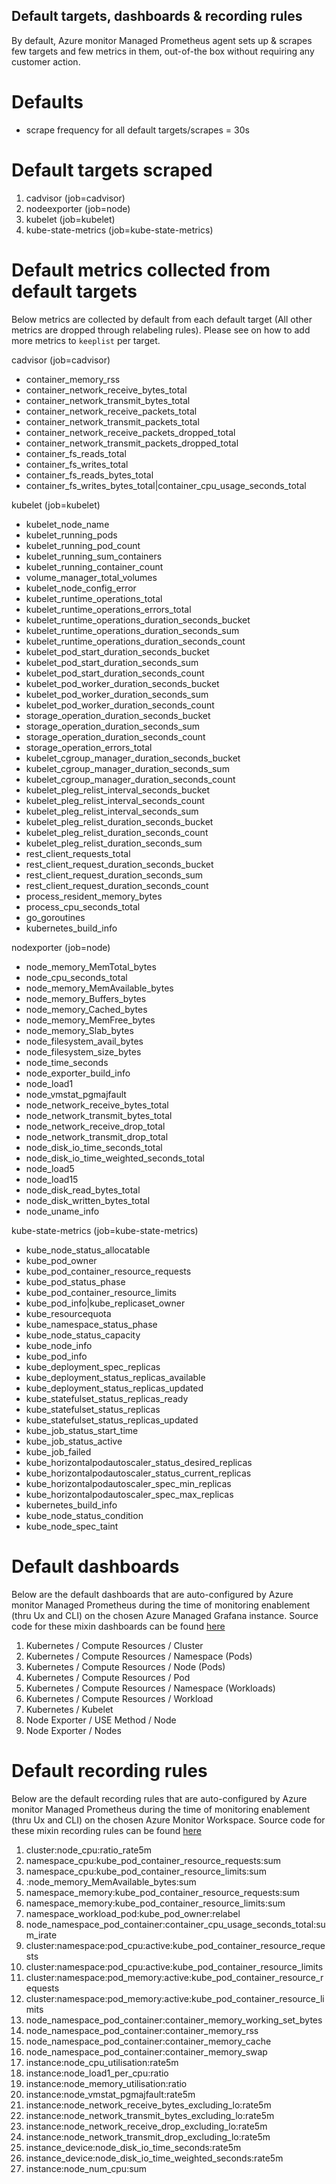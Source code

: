 ## Default targets, dashboards & recording rules

By default, Azure monitor Managed Prometheus agent sets up & scrapes few targets and few metrics in them, out-of-the box without requiring any customer action. 

# Defaults

* scrape frequency for all default targets/scrapes = 30s

# Default targets scraped 
1. cadvisor (job=cadvisor)
2. nodeexporter (job=node)
3. kubelet (job=kubelet)
4. kube-state-metrics (job=kube-state-metrics)
   
# Default metrics collected from default targets

Below metrics are collected by default from each default target (All other metrics are dropped through relabeling rules). Please see []() on how to add more metrics to `keeplist` per target.

cadvisor (job=cadvisor)
   * container_memory_rss
   * container_network_receive_bytes_total
   * container_network_transmit_bytes_total
   * container_network_receive_packets_total
   * container_network_transmit_packets_total
   * container_network_receive_packets_dropped_total
   * container_network_transmit_packets_dropped_total
   * container_fs_reads_total
   * container_fs_writes_total
   * container_fs_reads_bytes_total
   * container_fs_writes_bytes_total|container_cpu_usage_seconds_total
  
kubelet (job=kubelet)
   * kubelet_node_name
   * kubelet_running_pods
   * kubelet_running_pod_count
   * kubelet_running_sum_containers
   * kubelet_running_container_count
   * volume_manager_total_volumes
   * kubelet_node_config_error
   * kubelet_runtime_operations_total
   * kubelet_runtime_operations_errors_total
   * kubelet_runtime_operations_duration_seconds_bucket
   * kubelet_runtime_operations_duration_seconds_sum
   * kubelet_runtime_operations_duration_seconds_count
   * kubelet_pod_start_duration_seconds_bucket
   * kubelet_pod_start_duration_seconds_sum
   * kubelet_pod_start_duration_seconds_count
   * kubelet_pod_worker_duration_seconds_bucket
   * kubelet_pod_worker_duration_seconds_sum
   * kubelet_pod_worker_duration_seconds_count
   * storage_operation_duration_seconds_bucket
   * storage_operation_duration_seconds_sum
   * storage_operation_duration_seconds_count
   * storage_operation_errors_total
   * kubelet_cgroup_manager_duration_seconds_bucket
   * kubelet_cgroup_manager_duration_seconds_sum
   * kubelet_cgroup_manager_duration_seconds_count
   * kubelet_pleg_relist_interval_seconds_bucket
   * kubelet_pleg_relist_interval_seconds_count
   * kubelet_pleg_relist_interval_seconds_sum
   * kubelet_pleg_relist_duration_seconds_bucket
   * kubelet_pleg_relist_duration_seconds_count
   * kubelet_pleg_relist_duration_seconds_sum
   * rest_client_requests_total
   * rest_client_request_duration_seconds_bucket
   * rest_client_request_duration_seconds_sum
   * rest_client_request_duration_seconds_count
   * process_resident_memory_bytes
   * process_cpu_seconds_total
   * go_goroutines
   * kubernetes_build_info
  
nodexporter (job=node)
   * node_memory_MemTotal_bytes
   * node_cpu_seconds_total
   * node_memory_MemAvailable_bytes
   * node_memory_Buffers_bytes
   * node_memory_Cached_bytes
   * node_memory_MemFree_bytes
   * node_memory_Slab_bytes
   * node_filesystem_avail_bytes
   * node_filesystem_size_bytes
   * node_time_seconds
   * node_exporter_build_info
   * node_load1
   * node_vmstat_pgmajfault
   * node_network_receive_bytes_total
   * node_network_transmit_bytes_total
   * node_network_receive_drop_total
   * node_network_transmit_drop_total
   * node_disk_io_time_seconds_total
   * node_disk_io_time_weighted_seconds_total
   * node_load5
   * node_load15
   * node_disk_read_bytes_total
   * node_disk_written_bytes_total
   * node_uname_info
  
  kube-state-metrics (job=kube-state-metrics)
   * kube_node_status_allocatable
   * kube_pod_owner
   * kube_pod_container_resource_requests
   * kube_pod_status_phase
   * kube_pod_container_resource_limits
   * kube_pod_info|kube_replicaset_owner
   * kube_resourcequota
   * kube_namespace_status_phase
   * kube_node_status_capacity
   * kube_node_info
   * kube_pod_info
   * kube_deployment_spec_replicas
   * kube_deployment_status_replicas_available
   * kube_deployment_status_replicas_updated
   * kube_statefulset_status_replicas_ready
   * kube_statefulset_status_replicas
   * kube_statefulset_status_replicas_updated
   * kube_job_status_start_time
   * kube_job_status_active
   * kube_job_failed
   * kube_horizontalpodautoscaler_status_desired_replicas
   * kube_horizontalpodautoscaler_status_current_replicas
   * kube_horizontalpodautoscaler_spec_min_replicas
   * kube_horizontalpodautoscaler_spec_max_replicas
   * kubernetes_build_info
   * kube_node_status_condition
   * kube_node_spec_taint

# Default dashboards

Below are the default dashboards that are auto-configured by Azure monitor Managed Prometheus during the time of monitoring enablement (thru Ux and CLI) on the chosen Azure Managed Grafana instance. Source code for these mixin dashboards can be found [here](https://github.com/Azure/prometheus-collector/tree/main/mixins)

1. Kubernetes / Compute Resources / Cluster
2. Kubernetes / Compute Resources / Namespace (Pods)
3. Kubernetes / Compute Resources / Node (Pods)
4. Kubernetes / Compute Resources / Pod
5. Kubernetes / Compute Resources / Namespace (Workloads)
6. Kubernetes / Compute Resources / Workload
7. Kubernetes / Kubelet
8. Node Exporter / USE Method / Node
9. Node Exporter / Nodes

# Default recording rules

Below are the default recording rules that are auto-configured by Azure monitor Managed Prometheus during the time of monitoring enablement (thru Ux and CLI) on the chosen Azure Monitor Workspace. Source code for these mixin recording rules can be found [here](https://github.com/Azure/prometheus-collector/tree/main/mixins)


1.	cluster:node_cpu:ratio_rate5m
2.	namespace_cpu:kube_pod_container_resource_requests:sum
3.	namespace_cpu:kube_pod_container_resource_limits:sum
4.	:node_memory_MemAvailable_bytes:sum
5.	namespace_memory:kube_pod_container_resource_requests:sum
6.	namespace_memory:kube_pod_container_resource_limits:sum
7.	namespace_workload_pod:kube_pod_owner:relabel
8.	node_namespace_pod_container:container_cpu_usage_seconds_total:sum_irate
9.  cluster:namespace:pod_cpu:active:kube_pod_container_resource_requests
10. cluster:namespace:pod_cpu:active:kube_pod_container_resource_limits
11. cluster:namespace:pod_memory:active:kube_pod_container_resource_requests
12. cluster:namespace:pod_memory:active:kube_pod_container_resource_limits
13. node_namespace_pod_container:container_memory_working_set_bytes
14. node_namespace_pod_container:container_memory_rss
15. node_namespace_pod_container:container_memory_cache
16. node_namespace_pod_container:container_memory_swap
17. instance:node_cpu_utilisation:rate5m
18. instance:node_load1_per_cpu:ratio
19. instance:node_memory_utilisation:ratio
20. instance:node_vmstat_pgmajfault:rate5m
21. instance:node_network_receive_bytes_excluding_lo:rate5m
22. instance:node_network_transmit_bytes_excluding_lo:rate5m
23. instance:node_network_receive_drop_excluding_lo:rate5m
24. instance:node_network_transmit_drop_excluding_lo:rate5m
25. instance_device:node_disk_io_time_seconds:rate5m
26. instance_device:node_disk_io_time_weighted_seconds:rate5m
27. instance:node_num_cpu:sum
